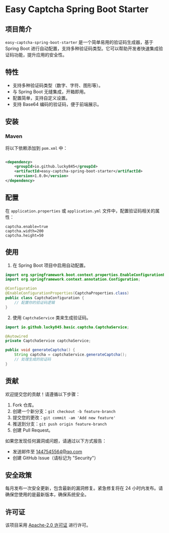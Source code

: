 # Easy Captcha Spring Boot Starter

## 项目简介

`easy-captcha-spring-boot-starter` 是一个简单易用的验证码生成器，基于 Spring Boot
进行自动配置，支持多种验证码类型。它可以帮助开发者快速集成验证码功能，提升应用的安全性。

## 特性

- 支持多种验证码类型（数字、字符、图形等）。
- 与 Spring Boot 无缝集成，开箱即用。
- 配置简单，支持自定义设置。
- 支持 Base64 编码的验证码，便于前端展示。

## 安装

### Maven

将以下依赖添加到 `pom.xml` 中：

```xml

<dependency>
    <groupId>io.github.lucky845</groupId>
    <artifactId>easy-captcha-spring-boot-starter</artifactId>
    <version>1.0.0</version>
</dependency>
```

## 配置

在 `application.properties` 或 `application.yml` 文件中，配置验证码相关的属性：

```properties
captcha.enable=true
captcha.width=200
captcha.height=50
```

## 使用

1. 在 Spring Boot 项目中启用自动配置。

```java
import org.springframework.boot.context.properties.EnableConfigurationProperties;
import org.springframework.context.annotation.Configuration;

@Configuration
@EnableConfigurationProperties(CaptchaProperties.class)
public class CaptchaConfiguration {
    // 配置你的验证码逻辑
}
```

2. 使用 `CaptchaService` 类来生成验证码。

```java
import io.github.lucky845.basic.captcha.CaptchaService;

@Autowired
private CaptchaService captchaService;

public void generateCaptcha() {
    String captcha = captchaService.generateCaptcha();
    // 处理生成的验证码
}
```

## 贡献

欢迎提交您的贡献！请遵循以下步骤：

1. Fork 仓库。
2. 创建一个新分支：`git checkout -b feature-branch`
3. 提交您的更改：`git commit -am 'Add new feature'`
4. 推送到分支：`git push origin feature-branch`
5. 创建 Pull Request。

如果您发现任何漏洞或问题，请通过以下方式报告：

- 发送邮件至 [1447545564@qq.com](mailto:1447545564@qq.com)
- 创建 GitHub Issue（请标记为 "Security"）

## 安全政策

每月发布一次安全更新，包含最新的漏洞修复。紧急修复将在 24 小时内发布。请确保您使用的是最新版本，确保系统安全。

## 许可证

该项目采用 [Apache-2.0 许可证](LICENSE) 进行许可。
